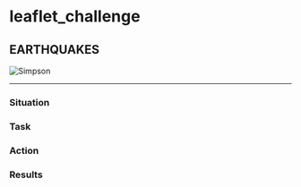 # leaflet_challenge

## EARTHQUAKES

![Simpson](https://media.giphy.com/media/xT5LMuRbEiz9ZuhMME/giphy.gif)<br>
<hr>

### Situation

### Task

### Action

### Results
